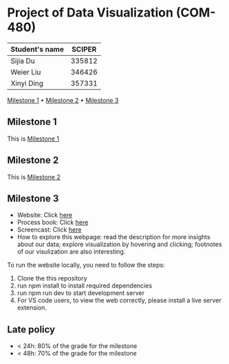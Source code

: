 # Project of Data Visualization (COM-480)

| Student's name | SCIPER |
| -------------- | ------ |
|Sijia Du|335812|
|Weier Liu |346426|
|Xinyi Ding |357331|

[Milestone 1](#milestone-1) • [Milestone 2](#milestone-2) • [Milestone 3](#milestone-3)

## Milestone 1
This is [Milestone 1](https://github.com/com-480-data-visualization/project-2023-greendots-gals/blob/master/files/Milestone1.md)



## Milestone 2
This is [Milestone 2](https://github.com/com-480-data-visualization/project-2023-greendots-gals/blob/master/files/Milestone2.md)

## Milestone 3
- Website: Click [here](https://com-480-data-visualization.github.io/project-2023-greendots-gals/)
- Process book: Click [here](https://github.com/com-480-data-visualization/project-2023-greendots-gals/blob/master/files/Process%20book.pdf)
- Screencast: Click [here](https://youtu.be/izR3xDOtrLU)
- How to explore this webpage: read the description for more insights about our data; explore visualization by hovering and clicking; footnotes of our visulization are also interesting.

To run the website locally, you need to follow the steps:

1. Clone the this repository 
2. run npm install to install required dependencies
3. run npm run dev to start development server
4. For VS code users, to view the web correctly, please install a live server extension.




## Late policy

- < 24h: 80% of the grade for the milestone
- < 48h: 70% of the grade for the milestone

